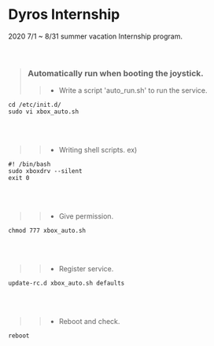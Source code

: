 Dyros Internship  
============  


2020 7/1 ~ 8/31 summer vacation Internship program.    
<br/><br/>



> ### Automatically run when booting the joystick.    
>	> + Write a script 'auto_run.sh' to run the service.     
```
cd /etc/init.d/
sudo vi xbox_auto.sh
```     
<br/><br/>



> > + Writing shell scripts.
> ex)
```
#! /bin/bash
sudo xboxdrv --silent
exit 0
```
<br/><br/>



>	> + Give permission.     
```
chmod 777 xbox_auto.sh
```     
<br/><br/>



>	> + Register service.     
```
update-rc.d xbox_auto.sh defaults
```     
<br/><br/>



>	> + Reboot and check.     
```
reboot
```
<br/><br/>


